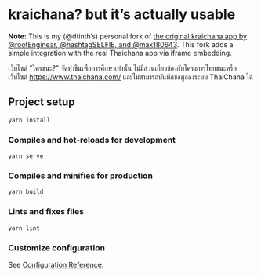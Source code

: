 # kraichana? but it’s actually usable

**Note:** This is my (@dtinth’s) personal fork of [the original kraichana app by @rootEnginear, @hashtagSELFIE, and @max180643](https://github.com/hashtagSELFIE/kraichana). This fork adds a simple integration with the real Thaichana app via iframe embedding.

เว็บไซต์ "ใครชนะ?" จัดทำขึ้นเพื่อการศึกษาเท่านั้น ไม่มีส่วนเกี่ยวข้องกับโครงการไทยชนะหรือเว็บไซต์ https://www.thaichana.com/ และไม่สามารถบันทึกข้อมูลลงระบบ ThaiChana ได้


## Project setup
```
yarn install
```

### Compiles and hot-reloads for development
```
yarn serve
```

### Compiles and minifies for production
```
yarn build
```

### Lints and fixes files
```
yarn lint
```

### Customize configuration
See [Configuration Reference](https://cli.vuejs.org/config/).
